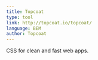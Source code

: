 ```yaml
---
title: Topcoat
type: tool
link: http://topcoat.io/topcoat/
language: BEM
author: Topcoat
---
```


CSS for clean and fast web apps.
